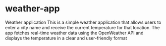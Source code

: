 # weather-app
Weather application
This is a simple weather application that allows users to enter a city name and receive the current temperature for that location. The app fetches real-time weather data using the OpenWeather API and displays the temperature in a clear and user-friendly format
